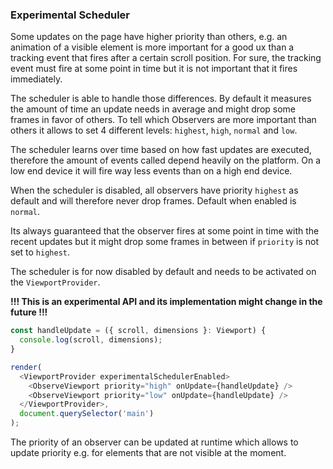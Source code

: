 ### Experimental Scheduler

Some updates on the page have higher priority than others, e.g. an animation of a visible element is more important for a good ux than a tracking event that fires after a certain scroll position. For sure, the tracking event must fire at some point in time but it is not important that it fires immediately.

The scheduler is able to handle those differences. By default it measures the amount of time an update needs in average and might drop some frames in favor of others. To tell which Observers are more important than others it allows to set 4 different levels: `highest`, `high`, `normal` and `low`.

The scheduler learns over time based on how fast updates are executed, therefore the amount of events called depend heavily on the platform. On a low end device it will fire way less events than on a high end device.

When the scheduler is disabled, all observers have priority `highest` as default and will therefore never drop frames. Default when enabled is `normal`.

Its always guaranteed that the observer fires at some point in time with the recent updates but it might drop some frames in between if `priority` is not set to `highest`.

The scheduler is for now disabled by default and needs to be activated on the `ViewportProvider`.

**!!! This is an experimental API and its implementation might change in the future !!!**

``` javascript
const handleUpdate = ({ scroll, dimensions }: Viewport) {
  console.log(scroll, dimensions);
}

render(
  <ViewportProvider experimentalSchedulerEnabled>
    <ObserveViewport priority="high" onUpdate={handleUpdate} />
    <ObserveViewport priority="low" onUpdate={handleUpdate} />
  </ViewportProvider>,
  document.querySelector('main')
);
```

The priority of an observer can be updated at runtime which allows to update priority e.g. for elements that are not visible at the moment.
